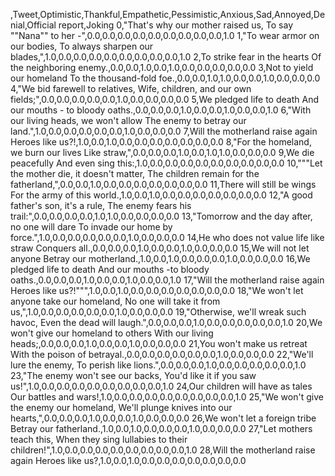,Tweet,Optimistic,Thankful,Empathetic,Pessimistic,Anxious,Sad,Annoyed,Denial,Official report,Joking
0,"That's why our mother raised us, To say ""Nana"" to her -",0.0,0.0,0.0,0.0,0.0,0.0,0.0,0.0,0.0,1.0
1,"To wear armor on our bodies, To always sharpen our blades,",1.0,0.0,0.0,0.0,0.0,0.0,0.0,0.0,0.0,1.0
2,To strike fear in the hearts Of the neighboring enemy.,0.0,0.0,1.0,0.0,1.0,0.0,0.0,0.0,0.0,0.0
3,Not to yield our homeland To the thousand-fold foe.,0.0,0.0,1.0,1.0,0.0,0.0,1.0,0.0,0.0,0.0
4,"We bid farewell to relatives, Wife, children, and our own fields;",0.0,0.0,0.0,0.0,0.0,1.0,0.0,0.0,0.0,0.0
5,We pledged life to death And our mouths - to bloody oaths.,0.0,0.0,0.0,1.0,0.0,0.0,1.0,0.0,0.0,1.0
6,"With our living heads, we won't allow The enemy to betray our land.",1.0,0.0,0.0,0.0,0.0,0.0,1.0,0.0,0.0,0.0
7,Will the motherland raise again Heroes like us?!,1.0,0.0,1.0,0.0,0.0,0.0,0.0,0.0,0.0,0.0
8,"For the homeland, we burn our lives Like straw,",0.0,0.0,0.0,1.0,0.0,1.0,1.0,0.0,0.0,0.0
9,We die peacefully And even sing this:,1.0,0.0,0.0,0.0,0.0,0.0,0.0,0.0,0.0,0.0
10,"""Let the mother die, it doesn't matter, The children remain for the fatherland,",0.0,0.0,1.0,0.0,0.0,0.0,0.0,0.0,0.0,0.0
11,There will still be wings For the army of this world.,1.0,0.0,1.0,0.0,0.0,0.0,0.0,0.0,0.0,0.0
12,"A good father's son, it's a rule, The enemy fears his trail:",0.0,0.0,0.0,0.0,1.0,1.0,0.0,0.0,0.0,0.0
13,"Tomorrow and the day after, no one will dare To invade our home by force.",1.0,0.0,0.0,0.0,0.0,0.0,1.0,0.0,0.0,0.0
14,He who does not value life like straw Conquers all.,0.0,0.0,0.0,1.0,0.0,0.0,1.0,0.0,0.0,0.0
15,We will not let anyone Betray our motherland.,1.0,0.0,1.0,0.0,0.0,0.0,1.0,0.0,0.0,0.0
16,We pledged life to death And our mouths -to bloody oaths.,0.0,0.0,0.0,1.0,0.0,0.0,1.0,0.0,0.0,1.0
17,"Will the motherland raise again Heroes like us?!""",1.0,0.0,1.0,0.0,0.0,0.0,0.0,0.0,0.0,0.0
18,"We won't let anyone take our homeland, No one will take it from us,",1.0,0.0,0.0,0.0,0.0,0.0,1.0,0.0,0.0,0.0
19,"Otherwise, we'll wreak such havoc, Even the dead will laugh.",0.0,0.0,0.0,1.0,0.0,0.0,0.0,0.0,0.0,1.0
20,We won't give our homeland to others With our living heads;,0.0,0.0,0.0,1.0,0.0,0.0,1.0,0.0,0.0,0.0
21,You won't make us retreat With the poison of betrayal.,0.0,0.0,0.0,0.0,0.0,0.0,1.0,0.0,0.0,0.0
22,"We'll lure the enemy, To perish like lions.",0.0,0.0,0.0,1.0,0.0,0.0,0.0,0.0,0.0,1.0
23,"The enemy won't see our backs, You'd like it if you saw us!",1.0,0.0,0.0,0.0,0.0,0.0,0.0,0.0,0.0,1.0
24,Our children will have as tales Our battles and wars!,1.0,0.0,0.0,0.0,0.0,0.0,0.0,0.0,0.0,1.0
25,"We won't give the enemy our homeland, We'll plunge knives into our hearts,",0.0,0.0,0.0,1.0,0.0,0.0,1.0,0.0,0.0,0.0
26,We won't let a foreign tribe Betray our fatherland.,1.0,0.0,1.0,0.0,0.0,0.0,1.0,0.0,0.0,0.0
27,"Let mothers teach this, When they sing lullabies to their children!",1.0,0.0,0.0,0.0,0.0,0.0,0.0,0.0,0.0,1.0
28,Will the motherland raise again Heroes like us?,1.0,0.0,1.0,0.0,0.0,0.0,0.0,0.0,0.0,0.0
